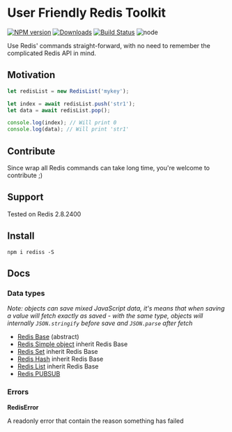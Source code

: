 # **User Friendly Redis Toolkit**

[![NPM version][npm-image]][npm-url] [![Downloads][downloads-image]][npm-url] [![Build Status][travis-image]][travis-url] ![node](https://img.shields.io/node/v/rediss.svg)
<!--[![Coveralls Status][coveralls-image]][coveralls-url] -->
<!--[![OpenCollective Backers][backer-badge]][backer-url] [![OpenCollective Sponsors][sponsor-badge]][sponsor-url] -->

Use Redis' commands straight-forward, with no need to remember the complicated Redis API in mind.

## Motivation

```javascript
let redisList = new RedisList('mykey');

let index = await redisList.push('str1');
let data = await redisList.pop();

console.log(index); // Will print 0
console.log(data); // Will print 'str1'

```

## Contribute

Since wrap all Redis commands can take long time, you're welcome to contribute ;)

## Support

Tested on Redis 2.8.2400

## Install

`npm i rediss -S`

## Docs

### **Data types**

_Note: objects can save mixed JavaScript data, it's means that when saving a value will fetch exactly as saved - with the same type,
objects will internally `JSON.stringify` before save and `JSON.parse` after fetch_

* [Redis Base](docs/redisBase.md) (abstract)
* [Redis Simple object](docs/redisSimpleObject.md) inherit Redis Base
* [Redis Set](docs/redisSet.md) inherit Redis Base
* [Redis Hash](docs/redisHash.md) inherit Redis Base
* [Redis List](docs/redisList.md) inherit Redis Base
* [Redis PUBSUB](docs/redisPubsub.md)

### **Errors**

**RedisError**

A readonly error that contain the reason something has failed

[downloads-image]: https://img.shields.io/npm/dm/rediss.svg
[npm-url]: https://www.npmjs.com/package/rediss
[npm-image]: https://img.shields.io/npm/v/rediss.svg

[travis-url]: https://travis-ci.org/shlomisas/rediss
[travis-image]: https://img.shields.io/travis/shlomisas/rediss/master.svg